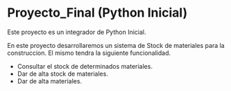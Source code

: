 # Proyecto_Final (Python Inicial)
Este proyecto es un integrador de Python Inicial.

En este proyecto desarrollaremos un sistema de Stock de materiales para la construccion.
El mismo tendra la siguiente funcionalidad.
* Consultar el stock de determinados materiales.
* Dar de alta stock de materiales.
* Dar de alta materiales.
